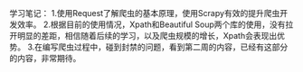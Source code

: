 学习笔记：
1.使用Request了解爬虫的基本原理，使用Scrapy有效的提升爬虫开发效率。
2.根据目前的使用情况，Xpath和Beautiful Soup两个库的使用，没有拉开明显的差距，相信随着后续的学习，以及爬虫规模的增长，Xpath会表现出优势。
3.在编写爬虫过程中，碰到封禁的问题，看到第二周的内容，已经有这部分的内容，非常期待。